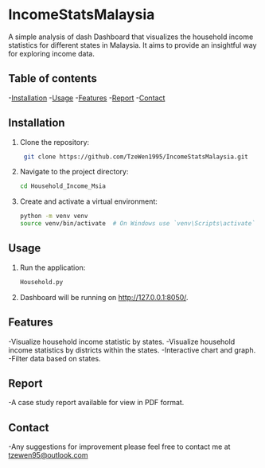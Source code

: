 # IncomeStatsMalaysia
A simple analysis of dash Dashboard that visualizes the household income statistics for different states in Malaysia. It aims to provide an insightful way for exploring income data.

## Table of contents
-[Installation](installation)
-[Usage](usage)
-[Features](features)
-[Report](report)
-[Contact](contact)

## Installation
1. Clone the repository:
   ```bash
    git clone https://github.com/TzeWen1995/IncomeStatsMalaysia.git
    ```
2. Navigate to the project directory:
    ```bash
    cd Household_Income_Msia
    ```
3. Create and activate a virtual environment:
    ```bash
    python -m venv venv
    source venv/bin/activate  # On Windows use `venv\Scripts\activate`
    ```
    
## Usage
1. Run the application:
    ```bash
    Household.py
    ```

2. Dashboard will be running on http://127.0.0.1:8050/.

## Features
-Visualize household income statistic by states. 
-Visualize household income statistics by districts within the states.
-Interactive chart and graph.
-Filter data based on states.

## Report
-A case study report available for view in PDF format.

## Contact
-Any suggestions for improvement please feel free to contact me at tzewen95@outlook.com
